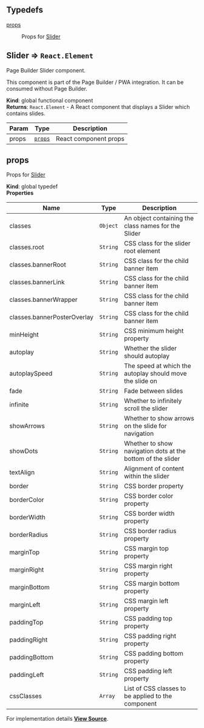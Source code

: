 ## Typedefs

<dl>
<dt><a href="#props">props</a></dt>
<dd><p>Props for <a href="#Slider">Slider</a></p>
</dd>
</dl>

<a name="Slider"></a>

## Slider ⇒ `React.Element`

Page Builder Slider component.

This component is part of the Page Builder / PWA integration. It can be consumed without Page Builder.

**Kind**: global functional component  
**Returns**: `React.Element` - A React component that displays a Slider which contains slides.

| Param | Type              | Description           |
| ----- | ----------------- | --------------------- |
| props | [`props`](#props) | React component props |

<a name="props"></a>

## props

Props for [Slider](#Slider)

**Kind**: global typedef  
**Properties**

| Name                        | Type     | Description                                                 |
| --------------------------- | -------- | ----------------------------------------------------------- |
| classes                     | `Object` | An object containing the class names for the Slider         |
| classes.root                | `String` | CSS class for the slider root element                       |
| classes.bannerRoot          | `String` | CSS class for the child banner item                         |
| classes.bannerLink          | `String` | CSS class for the child banner item                         |
| classes.bannerWrapper       | `String` | CSS class for the child banner item                         |
| classes.bannerPosterOverlay | `String` | CSS class for the child banner item                         |
| minHeight                   | `String` | CSS minimum height property                                 |
| autoplay                    | `String` | Whether the slider should autoplay                          |
| autoplaySpeed               | `String` | The speed at which the autoplay should move the slide on    |
| fade                        | `String` | Fade between slides                                         |
| infinite                    | `String` | Whether to infinitely scroll the slider                     |
| showArrows                  | `String` | Whether to show arrows on the slide for navigation          |
| showDots                    | `String` | Whether to show navigation dots at the bottom of the slider |
| textAlign                   | `String` | Alignment of content within the slider                      |
| border                      | `String` | CSS border property                                         |
| borderColor                 | `String` | CSS border color property                                   |
| borderWidth                 | `String` | CSS border width property                                   |
| borderRadius                | `String` | CSS border radius property                                  |
| marginTop                   | `String` | CSS margin top property                                     |
| marginRight                 | `String` | CSS margin right property                                   |
| marginBottom                | `String` | CSS margin bottom property                                  |
| marginLeft                  | `String` | CSS margin left property                                    |
| paddingTop                  | `String` | CSS padding top property                                    |
| paddingRight                | `String` | CSS padding right property                                  |
| paddingBottom               | `String` | CSS padding bottom property                                 |
| paddingLeft                 | `String` | CSS padding left property                                   |
| cssClasses                  | `Array`  | List of CSS classes to be applied to the component          |

For implementation details [**View Source**](https://github.com/magento/pwa-studio/blob/develop/packages/pagebuilder/lib/ContentTypes/Slider/slider.js).
